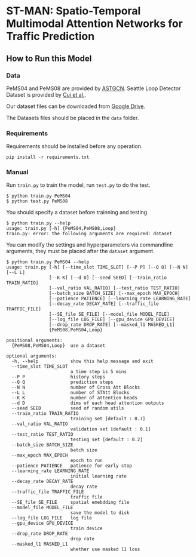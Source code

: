 # ST-MAN: Spatio-Temporal Multimodal Attention Networks for Traffic Prediction

## How to Run this Model

### Data

PeMS04 and PeMS08 are provided by [ASTGCN](https://github.com/Davidham3/ASTGCN/tree/master/data). Seattle Loop Detector Dataset is provided by [Cui et al.](https://github.com/zhiyongc/Seattle-Loop-Data).

Our dataset files can be downloaded from [Google Drive](https://drive.google.com/drive/folders/1OAivqZcmWyYHnYcg06GQR8WSvmeNIr8B).

The Datasets files should be placed in the `data` folder.

### Requirements

Requirements should be installed before any operation.

```
pip install -r requirements.txt
```

### Manual

Run `train.py` to train the model, run `test.py` to do the test.

```
$ python train.py PeMS04
$ python test.py PeMS08
```

You should specify a dataset before trainning and testing.

```
$ python train.py --help
usage: train.py [-h] {PeMS04,PeMS08,Loop}
train.py: error: the following arguments are required: dataset
```

You can modify the settings and hyperparameters via commandline arguments, they must be placed after the `dataset` argument.

```
$ python train.py PeMS04 --help
usage: train.py [-h] [--time_slot TIME_SLOT] [--P P] [--Q Q] [--N N] [--L L]
                [--K K] [--d D] [--seed SEED] [--train_ratio TRAIN_RATIO]
                [--val_ratio VAL_RATIO] [--test_ratio TEST_RATIO]
                [--batch_size BATCH_SIZE] [--max_epoch MAX_EPOCH]
                [--patience PATIENCE] [--learning_rate LEARNING_RATE]
                [--decay_rate DECAY_RATE] [--traffic_file TRAFFIC_FILE]
                [--SE_file SE_FILE] [--model_file MODEL_FILE]
                [--log_file LOG_FILE] [--gpu_device GPU_DEVICE]
                [--drop_rate DROP_RATE] [--masked_l1 MASKED_L1]
                {PeMS08,PeMS04,Loop}

positional arguments:
  {PeMS08,PeMS04,Loop}  use a dataset

optional arguments:
  -h, --help            show this help message and exit
  --time_slot TIME_SLOT
                        a time step is 5 mins
  --P P                 history steps
  --Q Q                 prediction steps
  --N N                 number of Cross Att Blocks
  --L L                 number of STAtt Blocks
  --K K                 number of attention heads
  --d D                 dims of each head attention outputs
  --seed SEED           seed of random utils
  --train_ratio TRAIN_RATIO
                        training set [default : 0.7]
  --val_ratio VAL_RATIO
                        validation set [default : 0.1]
  --test_ratio TEST_RATIO
                        testing set [default : 0.2]
  --batch_size BATCH_SIZE
                        batch size
  --max_epoch MAX_EPOCH
                        epoch to run
  --patience PATIENCE   patience for early stop
  --learning_rate LEARNING_RATE
                        initial learning rate
  --decay_rate DECAY_RATE
                        decay rate
  --traffic_file TRAFFIC_FILE
                        traffic file
  --SE_file SE_FILE     spatial emebdding file
  --model_file MODEL_FILE
                        save the model to disk
  --log_file LOG_FILE   log file
  --gpu_device GPU_DEVICE
                        train device
  --drop_rate DROP_RATE
                        drop rate
  --masked_l1 MASKED_L1
                        whether use masked l1 loss
```
